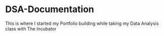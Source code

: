 # DSA-Documentation
This is where I started my Portfolio building while taking my Data Analysis class with The Incubator
